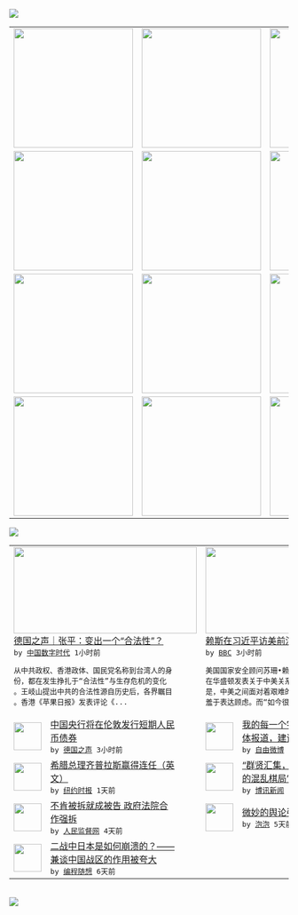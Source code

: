 

<a href="https://github.com/greatfire/z/raw/master/FreeBrowser.apk"><img src="https://raw.githubusercontent.com/greatfire/wiki/master/x/header.png" /></a><table><tr><td width="262" align="center" valign="center"><a href="https://github.com/greatfire/wiki/wiki/nyt" title="纽约时报中文网 国际纵览"><img src="https://raw.githubusercontent.com/greatfire/wiki/master/x/nyt_flag.png" width="215"/></a></td><td width="262" align="center" valign="center"><a href="https://github.com/greatfire/wiki/wiki/dw" title=""><img src="https://raw.githubusercontent.com/greatfire/wiki/master/x/dw_flag.png" width="215"/></a></td><td width="262" align="center" valign="center"><a href="https://github.com/greatfire/wiki/wiki/rmjd" title=""><img src="https://raw.githubusercontent.com/greatfire/wiki/master/x/rmjd_flag.png" width="215"/></a></td></tr><tr><td width="262" align="center" valign="center"><a href="https://github.com/paopaonetizen/website" title="泡泡 - 未经审查的互联网信息"><img src="https://raw.githubusercontent.com/greatfire/wiki/master/x/pp_flag.png" width="215"/></a></td><td width="262" align="center" valign="center"><a href="https://github.com/getlantern/mirror" title="以及自由微博和GreatFire.org官方中文论坛"><img src="https://raw.githubusercontent.com/greatfire/wiki/master/x/lantern_flag.png" width="215"/></a></td><td width="262" align="center" valign="center"><a href="https://github.com/cdtmirrors/m/" title=""><img src="https://raw.githubusercontent.com/greatfire/wiki/master/x/cdt_flag.png" width="215"/></a></td></tr><tr><td width="262" align="center" valign="center"><a href="https://github.com/program-think/blog" title="编程随想的博客"><img src="https://raw.githubusercontent.com/greatfire/wiki/master/x/pt_flag.png" width="215"/></a></td><td width="262" align="center" valign="center"><a href="https://github.com/greatfire/wiki/wiki/bbc" title=""><img src="https://raw.githubusercontent.com/greatfire/wiki/master/x/bbc_flag.png" width="215"/></a></td><td width="262" align="center" valign="center"><a href="https://github.com/freeweibo/s" title="自由微博 - 匿名和不受屏蔽的新浪微博搜索"><img src="https://raw.githubusercontent.com/greatfire/wiki/master/x/fw_flag.png" width="215"/></a></td></tr><tr><td width="262" align="center" valign="center"><a href="https://github.com/greatfire/wiki/wiki/google" title=""><img src="https://raw.githubusercontent.com/greatfire/wiki/master/x/google_flag.png" width="215"/></a></td><td width="262" align="center" valign="center"><a href="https://github.com/bxnews/boxun" title=""><img src="https://raw.githubusercontent.com/greatfire/wiki/master/x/bx_flag.png" width="215"/></a></td><td width="262" align="center" valign="center"><a href="https://github.com/greatfire/wiki/wiki/open-source" title="欢迎访问GreatFire.org开发者项目网站"><img src="https://raw.githubusercontent.com/greatfire/wiki/master/x/open-source_flag.png" width="215"/></a></td></tr></table><img src="https://raw.githubusercontent.com/greatfire/wiki/master/x/newsfeed text.png" /><table cols="4"><tr><td colspan="2" width="380"><a href="http://feedproxy.google.com/~r/chinadigitaltimes/IyPt/~3/nh8SVIp_Dmc/"><img src="https://raw.githubusercontent.com/greatfire/wiki/master/x/cdt_logo_b.png" width="330" height="156"/></a></br><a href="http://feedproxy.google.com/~r/chinadigitaltimes/IyPt/~3/nh8SVIp_Dmc/">德国之声｜张平：变出一个“合法性”？</a></br><kbd> by <a href="http://chinadigitaltimes.net/chinese/">中国数字时代</a> 1小时前 </kbd></br><pre>从中共政权、香港政体、国民党名称到台湾人的身<br/>份，都在发生挣扎于“合法性”与生存危机的变化<br/>。王岐山提出中共的合法性源自历史后，各界瞩目<br/>。香港《苹果日报》发表评论《...</pre></td><td colspan="2" width="380"><a href="http://www.bbc.com/zhongwen/simp/world/2015/09/150921_us_rice_china_us"><img src="http://a.files.bbci.co.uk/worldservice/live/assets/images/2015/09/21/150921191228_rice144.gif" width="330" height="156"/></a></br><a href="http://www.bbc.com/zhongwen/simp/world/2015/09/150921_us_rice_china_us">赖斯在习近平访美前演讲为习奥会定基调</a></br><kbd> by <a href="http://www.bbc.co.uk/zhongwen/simp">BBC</a> 3小时前 </kbd></br><pre>美国国家安全顾问苏珊•赖斯周一（9月21日）<br/>在华盛顿发表关于中美关系的演讲。她表示，现实<br/>是，中美之间面对着艰难的挑战，但是美国从来不<br/>羞于表达顾虑。而“如今很多挑...</pre></td></tr><tr><td><img src="http://www.dw.com/image/0,,18727311_302,00.jpg" width="50" height="50"/></td><td width="280"><a href="http://dw.com/p/1GZnq?maca=chi-GK-text-greatfire-all-chinese-15625-xml-mrss">中国央行将在伦敦发行短期人民<br/>币债券</a></br><kbd> by <a href="http://dw.de">德国之声</a> 3小时前 </kbd></td><td><img src="https://raw.githubusercontent.com/greatfire/wiki/master/x/fw_logo.png" width="50" height="50"/></td><td width="280"><a href="https://freeweibo.com/weibo/3889681269945797">我的每一个字都来自中国官方媒<br/>体报道，建议您去把他们...</a></br><kbd> by <a href="https://freeweibo.com/">自由微博</a> 6小时前 </kbd></td></tr><tr><td><img src="https://raw.githubusercontent.com/greatfire/wiki/master/x/nyt_logo.png" width="50" height="50"/></td><td width="280"><a href="https://d3qlz4p8smvoli.cloudfront.net/world/20150921/cc21greece/">希腊总理齐普拉斯赢得连任（英<br/>文）</a></br><kbd> by <a href="http://m.cn.nytimes.com/">纽约时报</a> 1天前 </kbd></td><td><img src="https://raw.githubusercontent.com/greatfire/wiki/master/x/bx_logo.png" width="50" height="50"/></td><td width="280"><a href="http://www.boxun.com/news/gb/intl/2015/09/201509210506.shtml">“群贤汇集，深度解析：习近平<br/>的混乱棋局”研讨会请看...</a></br><kbd> by <a href="http://www.boxun.com">博讯新闻</a> 1天前 </kbd></td></tr><tr><td><img src="http://www.rmjdw.com/uploads/allimg/150918/10352I943-0.jpg" width="50" height="50"/></td><td width="280"><a href="http://www.rmjdw.com//shehuijilu/20150918/15187.html">不肯被拆就成被告 政府法院合<br/>作强拆 </a></br><kbd> by <a href="http://www.rmjdw.com/">人民监督网</a> 4天前 </kbd></td><td><img src="https://raw.githubusercontent.com/greatfire/wiki/master/x/pp_logo.png" width="50" height="50"/></td><td width="280"><a href="https://pao-pao.net/article/626">微妙的舆论引导</a></br><kbd> by <a href="https://pao-pao.net">泡泡</a> 5天前 </kbd></td></tr><tr><td><img src="http://lh3.googleusercontent.com/xYHU6pa5mCpCHx3w7xWfjH-PC8WvxkeJmiUDw_-bRxR8MPsHdCDWB9XqGlxj-GuN5VXZTTRJYMWmZCnTpusO8CeRKpwntqwTEysXo-Dv1nP82tZP7zKkho3wgwrrEkeWtwTxOcjEUA" width="50" height="50"/></td><td width="280"><a href="http://feedproxy.google.com/~r/programthink/~3/0DBRrCw25fo/Why-did-Japan-Surrender-in-WW2.html">二战中日本是如何崩溃的？——<br/>兼谈中国战区的作用被夸大</a></br><kbd> by <a href="http://program-think.blogspot.com">编程随想</a> 6天前 </kbd></td></table></br><a href="https://github.com/greatfire/z/raw/master/FreeBrowser.apk"><img src="https://raw.githubusercontent.com/greatfire/wiki/master/x/download app.png" /></a>